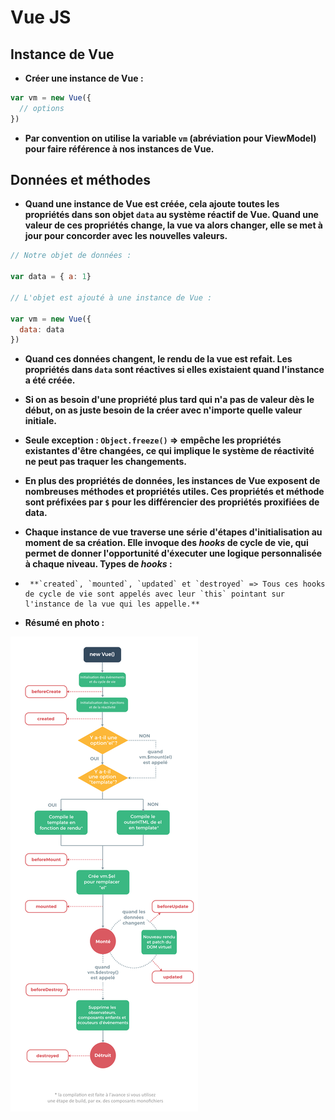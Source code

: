 # Vue JS

## Instance de Vue

*   **Créer une instance de Vue :**

```javascript
var vm = new Vue({
  // options
})
```

*   **Par convention on utilise la variable `vm` (abréviation pour ViewModel) pour faire référence à nos instances de Vue.**

## Données et méthodes

*   **Quand une instance de Vue est créée, cela ajoute toutes les propriétés dans son objet `data` au système réactif de Vue. Quand une valeur de ces propriétés change, la vue va alors changer, elle se met à jour pour concorder avec les nouvelles valeurs.**

```javascript
// Notre objet de données :

var data = { a: 1}

// L'objet est ajouté à une instance de Vue :

var vm = new Vue({
  data: data
})
```

*   **Quand ces données changent, le rendu de la vue est refait. Les propriétés dans `data` sont réactives si elles existaient quand l'instance a été créée.**

*   **Si on as besoin d'une propriété plus tard qui n'a pas de valeur dès le début, on as juste besoin de la créer avec n'importe quelle valeur initiale.**

*   **Seule exception : `Object.freeze()` => empêche les propriétés existantes d'être changées, ce qui implique le système de réactivité ne peut pas traquer les changements.**

*   **En plus des propriétés de données, les instances de Vue exposent de nombreuses méthodes et propriétés utiles. Ces propriétés et méthode sont préfixées par `$` pour les différencier des propriétés proxifiées de data.**

*   **Chaque instance de vue traverse une série d'étapes d'initialisation au moment de sa création. Elle invoque des *hooks* de cycle de vie, qui permet de donner l'opportunité d'éxecuter une logique personnalisée à chaque niveau. Types de *hooks* :**

+      **`created`, `mounted`, `updated` et `destroyed` => Tous ces hooks de cycle de vie sont appelés avec leur `this` pointant sur l'instance de la vue qui les appelle.**

*   **Résumé en photo :**

![alt text](cycleVie.png "cycle de vie")

